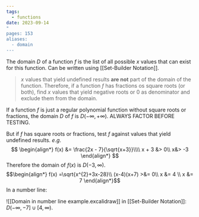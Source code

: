 ```yaml
---
tags:
  - functions
date: 2023-09-14
"
pages: 153
aliases:
  - domain
---
```

The domain $D$ of a function $f$ is the list of all possible $x$ values that can exist for this function. Can be written using [[Set-Builder Notation]].

> $x$ values that yield undefined results **are not** part of the domain of the function. Therefore, if a function $f$ has fractions os square roots (or both), find $x$ values that yield negative roots or 0 as denominator and exclude them from the domain.

If a function $f$ is just a regular polynomial function without square roots or fractions, the domain $D$ of $f$ is $D(-\infty, +\infty)$. ALWAYS FACTOR BEFORE TESTING.

But if $f$ has square roots or fractions, test $f$ against values that yield undefined results.
$e.g.$
$$
\begin{align*}
f(x) &= \frac{2x - 7}{\sqrt{x+3}}\\\\
x + 3 &> 0\\
x&> -3
\end{align*}
$$
Therefore the domain of $f(x)$ is $D(-3, \infty)$.
$$\begin{align*}
f(x) =\sqrt{x^{2}+3x-28}\\
(x-4)(x+7) >&= 0\\
x &= 4 \\
x &= 7
\end{align*}$$
In a number line:

![[Domain in number line example.excalidraw]]
in [[Set-Builder Notation]]: $D(-\infty, -7] \cup [4, \infty)$.
